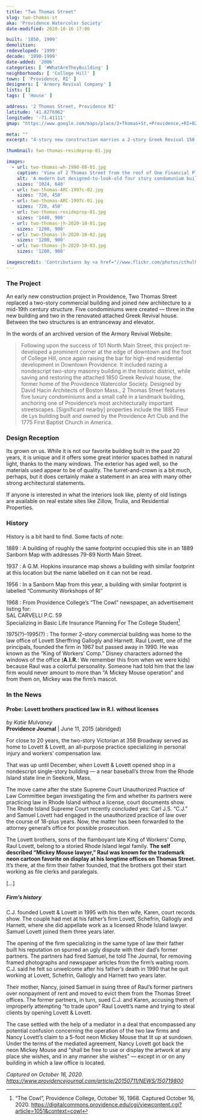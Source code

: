 ```yaml
---
title: "Two Thomas Street"
slug: two-thomas-st
aka: 'Providence Watercolor Society'
date-modified: 2020-10-16 17:00

built: '1850, 1999'
demolition: 
redeveloped: '1999'
decade: '1990-1999'
date-added: '2006'
categories: [ '#WhatAreTheyBuilding' ]
neighborhoods: [ 'College Hill' ]
town: [ 'Providence, RI' ]
designers: [ 'Armory Revival Company' ]
lists: []
tags: [ 'House' ]

address: '2 Thomas Street, Providence RI'
latitude: '41.8276962'
longitude: '-71.41111'
gmap: "https://www.google.com/maps/place/2+Thomas+St,+Providence,+RI+02903/@41.8276962,-71.41111,17z/data=!3m1!4b1!4m5!3m4!1s0x89e445179efa8db9:0x466e6f4d0b8c16cf!8m2!3d41.8276962!4d-71.4089213"

meta: ""
excerpt: "4-story new construction marries a 2-story Greek Revival 150 years younger at the base of College Hill"

thumbnail: two-thomas-resideprop-01.jpg

images:
  - url: two-thomas-wh-1990-08-01.jpg
    caption: 'View of 2 Thomas Street from the roof of One Financial Plaza, August 20, 2990, by Will Hart'
    alt: 'A modern but designed-to-look-old four story condomunium building with a rounded turret feature on the busy street corner.'
    sizes: '1024, 640'
  - url: two-thomas-ARC-1997c-02.jpg
    sizes: '720, 450'
  - url: two-thomas-ARC-1997c-01.jpg
    sizes: '720, 450'
  - url: two-thomas-resideprop-01.jpg
    sizes: '1440, 900'
  - url: two-thomas-jh-2020-10-01.jpg
    sizes: '1200, 900'
  - url: two-thomas-jh-2020-10-02.jpg
    sizes: '1200, 900'
  - url: two-thomas-jh-2020-10-03.jpg
    sizes: '1200, 900'

imagescredit: 'Contributions by <a href="//www.flickr.com/photos/cthulhuwho1" target="_blank">Will Hart</a>, the Armory Revival Company, and real estate agencies'
---
```


### The Project

An early new construction project in Providence, Two Thomas Street replaced a two-story commercial building and joined new architecture to a mid-19th century structure. Five condominiums were created — three in the new building and two in the renovated attached Greek Revival house. Between the two structures is an entranceway and elevator. 

In the words of an archived version of the Armory Revival Website:

> Following upon the success of 101 North Main Street, this project re-developed a prominent corner at the edge of downtown and the foot of College Hill, once again raising the bar for high-end residential development in Downtown Providence. It included razing a nondescript two-story masonry building in the historic district, while saving and restoring the attached 1850 Greek Revival house, the former home of the Providence Watercolor Society. Designed by David Hacin Architects of Boston Mass., 2 Thomas Street features five luxury condominiums and a small café in a landmark building, anchoring one of Providence’s most architecturally important streetscapes. [Significant nearby] properties include the 1885 Fleur de Lys building built and owned by the Providence Art Club and the 1775 First Baptist Church in America.


### Design Reception

Its grown on us. While it is not our favorite building built in the past 20 years, it is unique and it offers some great interior spaces bathed in natural light, thanks to the many windows. The exterior has aged well, so the materials used appear to be of quality. The turret-and-crown is a bit much, perhaps, but it does certainly make a statement in an area with many other strong architectural statements. 

If anyone is interested in what the interiors look like, plenty of old listings are available on real estate sites like Zillow, Trulia, and Residential Properties. 


### History

History is a bit hard to find. Some facts of note:

1889
: A building of roughly the same footprint occupied this site in an 1889 Sanborn Map with addresses 79-89 North Main Street.

1937
: A G.M. Hopkins insurance map shows a building with similar footprint at this location but the name labelled on it can not be read. 

1956
: In a Sanborn Map from this year, a building with similar footprint is labelled “Community Workshops of RI”

1968
: From Providence College’s “The Cowl” newspaper, an advertisement listing for:  
SAL CARVELLI P.C. 59  
Specializing in Basic Life Insurance Planning For The College Student[^1]

1975(?)–1995(?)
: The former 2-story commercial building was home to the law office of Lovett Sherffring Gallogly and Harnett. Raul Lovett, one of the principals, founded the firm in 1967 but passed away in 1990. He was known as the “King of Workers’ Comp.” Disney characters adorned the windows of the office (**A.I.R.**: We remember this from when we were kids) because Raul was a colorful personality. Someone had told him that the law firm would never amount to more than “A Mickey Mouse operation” and from them on, Mickey was the firm’s mascot. 

[^1]: “The Cowl”, Providence College, October 16, 1968. Captured October 16, 2020. https://digitalcommons.providence.edu/cgi/viewcontent.cgi?article=1051&context=cowl


### In the News

#### Probe: Lovett brothers practiced law in R.I. without licenses

_by Katie Mulvaney_  
**Providence Journal** | June 11, 2015 (abridged)

For close to 20 years, the two-story Victorian at 358 Broadway served as home to Lovett & Lovett, an all-purpose practice specializing in personal injury and workers’ compensation law.

That was up until December, when Lovett & Lovett opened shop in a nondescript single-story building — a near baseball’s throw from the Rhode Island state line in Seekonk, Mass.

The move came after the state Supreme Court Unauthorized Practice of Law Committee began investigating the firm and whether its partners were practicing law in Rhode Island without a license, court documents show. The Rhode Island Supreme Court recently concluded yes: Carl J.S. “C.J.” and Samuel Lovett had engaged in the unauthorized practice of law over the course of 18-plus years. Now, the matter has been forwarded to the attorney general’s office for possible prosecution. 

The Lovett brothers, sons of the flamboyant late King of Workers’ Comp, Raul Lovett, belong to a storied Rhode Island legal family. **The self described “Mickey Mouse lawyer,” Raul was known for the trademark neon cartoon favorite on display at his longtime offices on Thomas Street.** It’s there, at the firm their father founded, that the brothers got their start working as file clerks and paralegals. 

[…]

##### Firm’s history

C.J. founded Lovett & Lovett in 1995 with his then wife, Karen, court records show. The couple had met at his father’s firm Lovett, Schefrin, Gallogly and Harnett, where she did appellate work as a licensed Rhode Island lawyer. Samuel Lovett joined them three years later. 

The opening of the firm specializing in the same type of law their father built his reputation on spurred an ugly dispute with their dad’s former partners. The partners had fired Samuel, he told The Journal, for removing framed photographs and newspaper articles from the firm’s waiting room. C.J. said he felt so unwelcome after his father’s death in 1990 that he quit working at Lovett, Schefrin, Gallogly and Harnett two years later. 

Their mother, Nancy, joined Samuel in suing three of Raul’s former partners over nonpayment of rent and moved to evict them from the Thomas Street offices. The former partners, in turn, sued C.J. and Karen, accusing them of improperly attempting “to trade upon” Raul Lovett’s name and trying to steal clients by opening Lovett & Lovett. 

The case settled with the help of a mediator in a deal that encompassed any potential confusion concerning the operation of the two law firms and Nancy Lovett’s claim to a 5-foot neon Mickey Mouse that lit up at sundown. Under the terms of the mediated agreement, Nancy Lovett got back the neon Mickey Mouse and “shall be free to use or display the artwork at any place she wishes, and in any manner she wishes” — except in or on any building in which a law office is located.

_Captured on October 16, 2020. https://www.providencejournal.com/article/20150711/NEWS/150719800_
